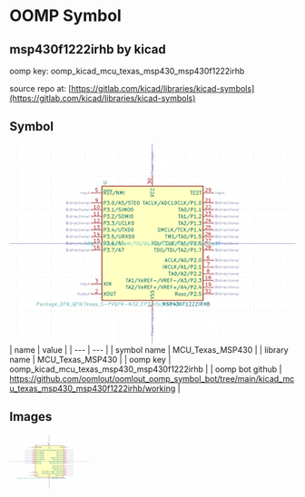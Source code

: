 # OOMP Symbol  
## msp430f1222irhb  by kicad  
  
oomp key: oomp_kicad_mcu_texas_msp430_msp430f1222irhb  
  
source repo at: [https://gitlab.com/kicad/libraries/kicad-symbols](https://gitlab.com/kicad/libraries/kicad-symbols)  
## Symbol  
  
[![working.png](working_600.png)](working.png)  
| name | value | 
| --- | --- | 
| symbol name | MCU_Texas_MSP430 | 
| library name | MCU_Texas_MSP430 | 
| oomp key | oomp_kicad_mcu_texas_msp430_msp430f1222irhb | 
| oomp bot github | https://github.com/oomlout/oomlout_oomp_symbol_bot/tree/main/kicad_mcu_texas_msp430_msp430f1222irhb/working | 
## Images  
  
[![working.png](working_140.png)](working.png)  
